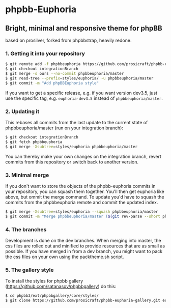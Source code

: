 # phpbb-Euphoria
## Bright, minimal and responsive theme for phpBB
based on prosilver, forked from phpbbstrap, heavily redone.  

### 1. Getting it into your repository
```bash
$ git remote add -f phpbbeuphoria https://github.com/prosicraft/phpbb-euphoria.git
$ git checkout integrationBranch
$ git merge -s ours --no-commit phpbbeuphoria/master
$ git read-tree --prefix=styles/euphoria/ -u phpbbeuphoria/master
$ git commit -m "Add phpBBEuphoria style"
```
If you want to get a specific release, e.g. if you want version dev3.5, just use the specific tag, e.g. `euphoria-dev3.5` instead of `phpbbeuphoria/master`.

### 2. Updating it
This rebases all commits from the last update to the current state of phpbbeuphoria/master (run on your integration branch):
```bash
$ git checkout integrationBranch
$ git fetch phpbbeuphoria
$ git merge -Xsubtree=styles/euphoria phpbbeuphoria/master
```
You can thereby make your own changes on the integration branch, revert commits from this repository or switch back to another version.

### 3. Minimal merge

If you don't want to store the objects of the phpbb-euphoria commits in your repository, you can squash them together. You'll then get euphoria like above, but ommit the merge command. To update you'd have to squash the commits from the phpbbeuphoria remote and commit the updated index.
```bash
$ git merge -Xsubtree=styles/euphoria --squash phpbbeuphoria/master
$ git commit -m "Merge phpbbeuphoria/master ($(git rev-parse --short phpbbeuphoria/master))"
```

### 4. The branches
Development is done on the dev branches. When merging into master, the css files are rolled out and minified to provide resources that are as small as possible. If you have merged in from a dev branch, you might want to pack the css files on your own using the packtheme.sh script.

### 5. The gallery style
To install the styles for phpbb gallery (https://github.com/satanasov/phpbbgallery) do this:
```bash
$ cd phpbb3/ext/phpbbgallery/core/styles/
$ git clone https://github.com/prosicraft/phpbb-euphoria-gallery.git euphoria/
```